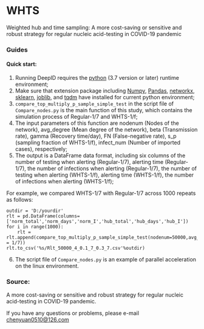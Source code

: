 # WHTS
Weighted hub and time sampling: A more cost-saving or sensitive and robust strategy for regular nucleic acid-testing in COVID-19 pandemic

### Guides
#### Quick start:
1) Running DeepID requires the [python](https://www.python.org/downloads/) (3.7 version or later) runtime environment; 
2) Make sure that extension package including [Numpy](https://numpy.org/), [Pandas](https://pandas.pydata.org/), [networkx](https://networkx.org/), [sklearn](https://scikit-learn.org/stable/), [joblib](https://joblib.readthedocs.io/en/latest/), and [tqdm](https://github.com/tqdm/tqdm) have installed for current python environment; 
3) ```compare_top_multiply_p_sample_simple_test```  in the script file of ```Compare_nodes.py``` is the main function of this study, which contains the simulation process of Regular-1/7 and WHTS-1/f;
4) The input parameters of this function are nodenum (Nodes of the network), avg_degree (Mean degree of the network), beta (Transmission rate), gamma (Recovery time/day), FN (False-negative rate), s_p (sampling fraction of WHTS-1/f), infect_num (Number of imported cases), respectively;
5) The output is a DataFrame data format, including six columns of the number of testing when alerting (Regular-1/7), alerting time (Regular-1/7), the number of infections when alerting (Regular-1/7), the number of testing when alerting (WHTS-1/f), alerting time (WHTS-1/f), the number of infections when alerting (WHTS-1/f);

For example, we compared WHTS-1/7 with Regular-1/7 across 1000 repeats as follows:
    
    
    outdir = 'D:/yourdir'
    rlt = pd.DataFrame(columns=['norm_total','norm_days','norm_I','hub_total','hub_days','hub_I'])
    for i in range(1000):
        rlt = rlt.append(compare_top_multiply_p_sample_simple_test(nodenum=50000,avg_degree=4,beta=0.1,gamma=7,FN=0.3,s_p = 1/7))
    rlt.to_csv('%s/Rlt_50000_4_0.1_7_0.3_7.csv'%outdir)
    
    
 6) The script file of ```Compare_nodes.py``` is an example of parallel acceleration on the linux environment.

    
### Source: 
A more cost-saving or sensitive and robust strategy for regular nucleic acid-testing in COVID-19 pandemic.

If you have any questions or problems, please e-mail chenyuan0510@126.com
